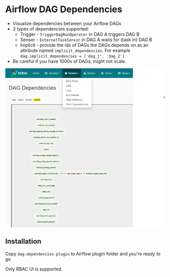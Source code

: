 # Airflow DAG Dependencies

* Visualize dependencies between your Airflow DAGs
* 3 types of dependencies supported:
  * Trigger - `TriggerDagRunOperator` in DAG A triggers DAG B
  * Sensor - `ExternalTaskSensor` in DAG A waits for (task in) DAG B
  * Implicit - provide the ids of DAGs the DAGs depends on as an attribute named `implicit_dependencies`.
  For example `dag.implicit_dependencies = ['dag_1', 'dag_2']`  
* Be careful if you have 1000s of DAGs, might not scale.


![](screenshot.png)

## Installation

Copy `dag-dependencies-plugin` to Airflow plugin folder and you're ready to go

Only RBAC UI is supported.